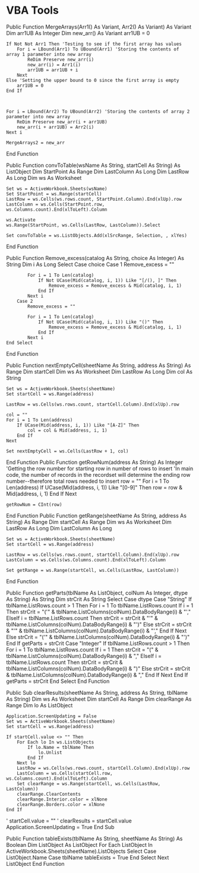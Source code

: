 # VBA Tools

Public Function MergeArrays(Arr1() As Variant, Arr2() As Variant) As Variant
    Dim arr1UB As Integer
    Dim new_arr() As Variant
    arr1UB = 0
    
    If Not Not Arr1 Then 'Testing to see if the first array has values
        For i = LBound(Arr1) To UBound(Arr1) 'Storing the contents of array 1 parameter into new array
            ReDim Preserve new_arr(i)
            new_arr(i) = Arr1(i)
            arr1UB = arr1UB + i
        Next
    Else 'Setting the upper bound to 0 since the first array is empty
        arr1UB = 0
    End If
    
    
    
    For i = LBound(Arr2) To UBound(Arr2) 'Storing the contents of array 2 parameter into new array
        ReDim Preserve new_arr(i + arr1UB)
        new_arr(i + arr1UB) = Arr2(i)
    Next i

    MergeArrays2 = new_arr
    
End Function



Public Function convToTable(wsName As String, startCell As String) As ListObject
    Dim StartPoint As Range
    Dim LastColumn As Long
    Dim LastRow As Long
    Dim ws As Worksheet

    Set ws = ActiveWorkbook.Sheets(wsName)
    Set StartPoint = ws.Range(startCell)
    LastRow = ws.Cells(ws.rows.count, StartPoint.Column).End(xlUp).row
    LastColumn = ws.Cells(StartPoint.row, ws.Columns.count).End(xlToLeft).Column
    
    ws.Activate
    ws.Range(StartPoint, ws.Cells(LastRow, LastColumn)).Select
    
    Set convToTable = ws.ListObjects.Add(xlSrcRange, Selection, , xlYes)
    
End Function

Public Function Remove_excess(catalog As String, choice As Integer) As String
    Dim i As Long
    Select Case choice
        Case 1
            Remove_excess = ""
            
            For i = 1 To Len(catalog)
                If Not UCase(Mid(catalog, i, 1)) Like "[/(), ]" Then
                    Remove_excess = Remove_excess & Mid(catalog, i, 1)
                End If
            Next i
        Case 2
            Remove_excess = ""
            
            For i = 1 To Len(catalog)
                If Not UCase(Mid(catalog, i, 1)) Like "()" Then
                    Remove_excess = Remove_excess & Mid(catalog, i, 1)
                End If
            Next i
    End Select
    
    
End Function

Public Function nextEmptyCell(sheetName As String, address As String) As Range
    Dim startCell
    Dim ws As Worksheet
    Dim LastRow As Long
    Dim col As String
    
    Set ws = ActiveWorkbook.Sheets(sheetName)
    Set startCell = ws.Range(address)
    
    LastRow = ws.Cells(ws.rows.count, startCell.Column).End(xlUp).row
    
    col = ""
    For i = 1 To Len(address)
        If UCase(Mid(address, i, 1)) Like "[A-Z]" Then
            col = col & Mid(address, i, 1)
        End If
    Next
    
    Set nextEmptyCell = ws.Cells(LastRow + 1, col)
    
End Function
Public Function getRowNum(address As String) As Integer
    'Getting the row number for starting row in number of rows to insert
    'In main code, the number of records in the recordset will determine the ending row number--therefore total rows needed to insert
    row = ""
    For i = 1 To Len(address)
        If UCase(Mid(address, i, 1)) Like "[0-9]" Then
            row = row & Mid(address, i, 1)
        End If
    Next
    
    getRowNum = CInt(row)

End Function
Public Function getRange(sheetName As String, address As String) As Range
    Dim startCell As Range
    Dim ws As Worksheet
    Dim LastRow As Long
    Dim LastColumn As Long
    
    Set ws = ActiveWorkbook.Sheets(sheetName)
    Set startCell = ws.Range(address)
    
    LastRow = ws.Cells(ws.rows.count, startCell.Column).End(xlUp).row
    LastColumn = ws.Cells(ws.Columns.count).End(xlToLeft).Column
    
    Set getRange = ws.Range(startCell, ws.Cells(LastRow, LastColumn))

End Function

Public Function getParts(tblName As ListObject, colNum As Integer, dtype As String) As String
    Dim strCrit As String
    Select Case dtype
        Case "String"
            If tblName.ListRows.count > 1 Then
                For i = 1 To tblName.ListRows.count
                    If i = 1 Then
                        strCrit = "('" & tblName.ListColumns(colNum).DataBodyRange(i) & "',"
                    ElseIf i = tblName.ListRows.count Then
                        strCrit = strCrit & "'" & tblName.ListColumns(colNum).DataBodyRange(i) & "')"
                    Else
                        strCrit = strCrit & "'" & tblName.ListColumns(colNum).DataBodyRange(i) & "',"
                    End If
                Next
            Else
                strCrit = "('" & tblName.ListColumns(colNum).DataBodyRange(i) & "')"
            End If
            getParts = strCrit
        Case "Integer"
            If tblName.ListRows.count > 1 Then
                For i = 1 To tblName.ListRows.count
                    If i = 1 Then
                        strCrit = "(" & tblName.ListColumns(colNum).DataBodyRange(i) & ","
                    ElseIf i = tblName.ListRows.count Then
                        strCrit = strCrit & tblName.ListColumns(colNum).DataBodyRange(i) & ")"
                    Else
                        strCrit = strCrit & tblName.ListColumns(colNum).DataBodyRange(i) & ","
                    End If
                Next
            End If
            getParts = strCrit
    End Select
End Function

Public Sub clearResults(sheetName As String, address As String, tblName As String)
    Dim ws As Worksheet
    Dim startCell As Range
    Dim clearRange As Range
    Dim lo As ListObject
    
    Application.ScreenUpdating = False
    Set ws = ActiveWorkbook.Sheets(sheetName)
    Set startCell = ws.Range(address)
    
    If startCell.value <> "" Then
        For Each lo In ws.ListObjects
            If lo.Name = tblName Then
                lo.Unlist
            End If
        Next lo
        LastRow = ws.Cells(ws.rows.count, startCell.Column).End(xlUp).row
        LastColumn = ws.Cells(startCell.row, ws.Columns.count).End(xlToLeft).Column
        Set clearRange = ws.Range(startCell, ws.Cells(LastRow, LastColumn))
        clearRange.ClearContents
        clearRange.Interior.color = xlNone
        clearRange.Borders.color = xlNone
    End If
'    startCell.value = ""
'    clearResults = startCell.value
    Application.ScreenUpdating = True
End Sub

Public Function tableExists(tblName As String, sheetName As String) As Boolean
    Dim ListObject As ListObject
    For Each ListObject In ActiveWorkbook.Sheets(sheetName).ListObjects
        Select Case ListObject.Name
            Case tblName
                tableExists = True
        End Select
    Next ListObject
End Function



